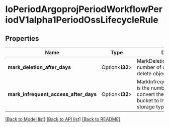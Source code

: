 # IoPeriodArgoprojPeriodWorkflowPeriodV1alpha1PeriodOssLifecycleRule

## Properties

Name | Type | Description | Notes
------------ | ------------- | ------------- | -------------
**mark_deletion_after_days** | Option<**i32**> | MarkDeletionAfterDays is the number of days before we delete objects in the bucket | [optional]
**mark_infrequent_access_after_days** | Option<**i32**> | MarkInfrequentAccessAfterDays is the number of days before we convert the objects in the bucket to Infrequent Access (IA) storage type | [optional]

[[Back to Model list]](../README.md#documentation-for-models) [[Back to API list]](../README.md#documentation-for-api-endpoints) [[Back to README]](../README.md)


